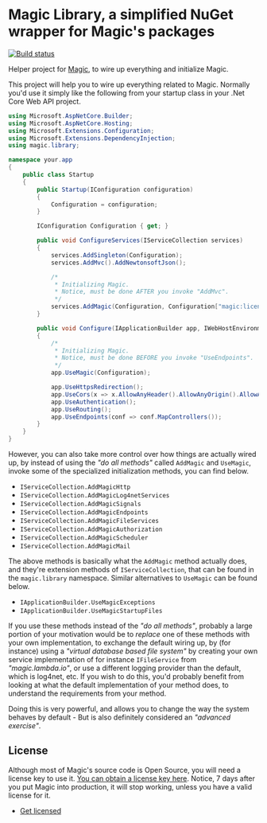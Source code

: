 
# Magic Library, a simplified NuGet wrapper for Magic's packages

[![Build status](https://travis-ci.org/polterguy/magic.library.svg?master)](https://travis-ci.org/polterguy/magic.library)

Helper project for [Magic](https://github.com/polterguy/magic), to wire up everything and initialize Magic.

This project will help you to wire up everything related to Magic. Normally you'd use it simply like the following from
your startup class in your .Net Core Web API project.

```csharp
using Microsoft.AspNetCore.Builder;
using Microsoft.AspNetCore.Hosting;
using Microsoft.Extensions.Configuration;
using Microsoft.Extensions.DependencyInjection;
using magic.library;

namespace your.app
{
    public class Startup
    {
        public Startup(IConfiguration configuration)
        {
            Configuration = configuration;
        }

        IConfiguration Configuration { get; }

        public void ConfigureServices(IServiceCollection services)
        {
            services.AddSingleton(Configuration);
            services.AddMvc().AddNewtonsoftJson();

            /*
             * Initializing Magic.
             * Notice, must be done AFTER you invoke "AddMvc".
             */
            services.AddMagic(Configuration, Configuration["magic:license"]);
        }

        public void Configure(IApplicationBuilder app, IWebHostEnvironment env)
        {
            /*
             * Initializing Magic.
             * Notice, must be done BEFORE you invoke "UseEndpoints".
             */
            app.UseMagic(Configuration);

            app.UseHttpsRedirection();
            app.UseCors(x => x.AllowAnyHeader().AllowAnyOrigin().AllowAnyMethod());
            app.UseAuthentication();
            app.UseRouting();
            app.UseEndpoints(conf => conf.MapControllers());
        }
    }
}

```

However, you can also take more control over how things are actually wired up, by instead of using the
_"do all methods"_ called `AddMagic` and `UseMagic`, invoke some of the specialized initialization methods,
you can find below.

* `IServiceCollection.AddMagicHttp`
* `IServiceCollection.AddMagicLog4netServices`
* `IServiceCollection.AddMagicSignals`
* `IServiceCollection.AddMagicEndpoints`
* `IServiceCollection.AddMagicFileServices`
* `IServiceCollection.AddMagicAuthorization`
* `IServiceCollection.AddMagicScheduler`
* `IServiceCollection.AddMagicMail`

The above methods is basically what the `AddMagic` method actually does, and they're extension methods of
`IServiceCollection`, that can be found in the `magic.library` namespace. Similar alternatives to `UseMagic` can
be found below.

* `IApplicationBuilder.UseMagicExceptions`
* `IApplicationBuilder.UseMagicStartupFiles`

If you use these methods instead of the _"do all methods"_, probably a large portion of your motivation would
be to _replace_ one of these methods with your own implementation, to exchange the default wiring up, by (for instance)
using a _"virtual database based file system"_ by creating your own service implementation of for instance `IFileService`
from _"magic.lambda.io"_, or use a different logging provider than the default, which is log4net, etc. If you wish
to do this, you'd probably benefit from looking at what the default implementation of your method does, to understand the
requirements from your method.

Doing this is very powerful, and allows you to change the way the system behaves by default - But is also definitely
considered an _"advanced exercise"_.

## License

Although most of Magic's source code is Open Source, you will need a license key to use it.
[You can obtain a license key here](https://servergardens.com/buy/).
Notice, 7 days after you put Magic into production, it will stop working, unless you have a valid
license for it.

* [Get licensed](https://servergardens.com/buy/)
